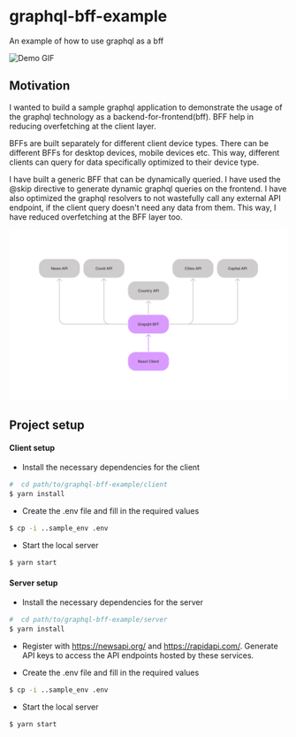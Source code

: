 # graphql-bff-example

An example of how to use graphql as a bff

![Demo GIF](https://media.giphy.com/media/dWNkrdJ9TITjnQfQsA/source.gif?cid=790b7611217a857d8320a2983c51c4e63676a2e9a6bddb61&rid=source.gif&ct=g)

## Motivation

I wanted to build a sample graphql application to demonstrate the usage of the graphql technology as a backend-for-frontend(bff). BFF help in reducing overfetching at the client layer.

BFFs are built separately for different client device types. There can be different BFFs for desktop devices, mobile devices etc. This way, different clients can query for data specifically optimized to their device type.

I have built a generic BFF that can be dynamically queried. I have used the @skip directive to generate dynamic graphql queries on the frontend. I have also optimized the graphql resolvers to not wastefully call any external API endpoint, if the client query doesn't need any data from them. This way, I have reduced overfetching at the BFF layer too.

![Architecture](https://raw.githubusercontent.com/adithyavis/graphql-bff-example/main/architecture.png)

## Project setup

#### Client setup

- Install the necessary dependencies for the client

```bash
#  cd path/to/graphql-bff-example/client
$ yarn install
```

- Create the .env file and fill in the required values

```bash
$ cp -i ..sample_env .env
```

- Start the local server

```bash
$ yarn start
```

#### Server setup

- Install the necessary dependencies for the server

```bash
#  cd path/to/graphql-bff-example/server
$ yarn install
```

- Register with https://newsapi.org/ and https://rapidapi.com/. Generate API keys to access the API endpoints hosted by these services.

- Create the .env file and fill in the required values

```bash
$ cp -i ..sample_env .env
```

- Start the local server

```bash
$ yarn start
```
